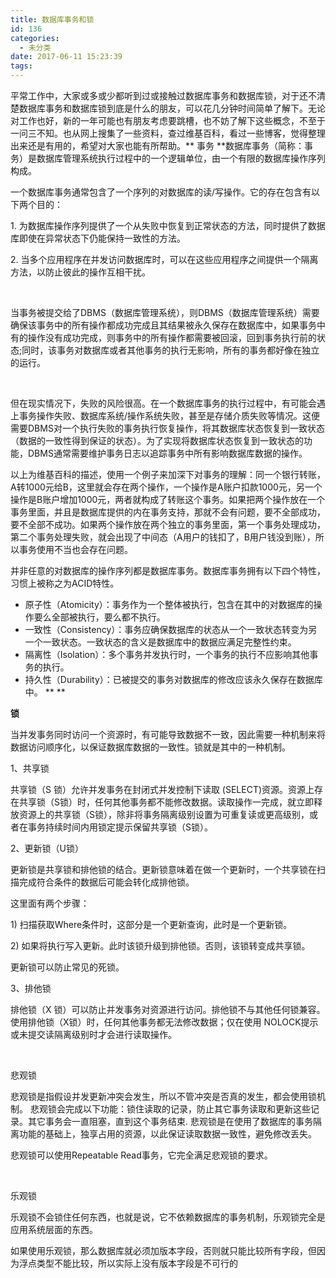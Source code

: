 ```yaml
---
title: 数据库事务和锁
id: 136
categories:
  - 未分类
date: 2017-06-11 15:23:39
tags:
---
```


平常工作中，大家或多或少都听到过或接触过数据库事务和数据库锁，对于还不清楚数据库事务和数据库锁到底是什么的朋友，可以花几分钟时间简单了解下。无论对工作也好，新的一年可能也有朋友考虑要跳槽，也不妨了解下这些概念，不至于一问三不知。也从网上搜集了一些资料，查过维基百科，看过一些博客，觉得整理出来还是有用的，希望对大家也能有所帮助。**
事务
**数据库事务（简称：事务）是数据库管理系统执行过程中的一个逻辑单位，由一个有限的数据库操作序列构成。

一个数据库事务通常包含了一个序列的对数据库的读/写操作。它的存在包含有以下两个目的：

1\. 为数据库操作序列提供了一个从失败中恢复到正常状态的方法，同时提供了数据库即使在异常状态下仍能保持一致性的方法。

2\. 当多个应用程序在并发访问数据库时，可以在这些应用程序之间提供一个隔离方法，以防止彼此的操作互相干扰。

&nbsp;

当事务被提交给了DBMS（数据库管理系统），则DBMS（数据库管理系统）需要确保该事务中的所有操作都成功完成且其结果被永久保存在数据库中，如果事务中有的操作没有成功完成，则事务中的所有操作都需要被回滚，回到事务执行前的状态;同时，该事务对数据库或者其他事务的执行无影响，所有的事务都好像在独立的运行。

&nbsp;

但在现实情况下，失败的风险很高。在一个数据库事务的执行过程中，有可能会遇上事务操作失败、数据库系统/操作系统失败，甚至是存储介质失败等情况。这便需要DBMS对一个执行失败的事务执行恢复操作，将其数据库状态恢复到一致状态（数据的一致性得到保证的状态）。为了实现将数据库状态恢复到一致状态的功能，DBMS通常需要维护事务日志以追踪事务中所有影响数据库数据的操作。

以上为维基百科的描述，使用一个例子来加深下对事务的理解：同一个银行转账，A转1000元给B，这里就会存在两个操作，一个操作是A账户扣款1000元，另一个操作是B账户增加1000元，两者就构成了转账这个事务。如果把两个操作放在一个事务里面，并且是数据库提供的内在事务支持，那就不会有问题，要不全部成功，要不全部不成功。如果两个操作放在两个独立的事务里面，第一个事务处理成功，第二个事务处理失败，就会出现了中间态（A用户的钱扣了，B用户钱没到账），所以事务使用不当也会存在问题。

并非任意的对数据库的操作序列都是数据库事务。数据库事务拥有以下四个特性，习惯上被称之为ACID特性。

*   原子性（Atomicity）：事务作为一个整体被执行，包含在其中的对数据库的操作要么全部被执行，要么都不执行。
*   一致性（Consistency）：事务应确保数据库的状态从一个一致状态转变为另一个一致状态。一致状态的含义是数据库中的数据应满足完整性约束。
*   隔离性（Isolation）：多个事务并发执行时，一个事务的执行不应影响其他事务的执行。
*   持久性（Durability）：已被提交的事务对数据库的修改应该永久保存在数据库中。
** **

**锁**

当并发事务同时访问一个资源时，有可能导致数据不一致，因此需要一种机制来将数据访问顺序化，以保证数据库数据的一致性。锁就是其中的一种机制。

1、共享锁

共享锁（S 锁）允许并发事务在封闭式并发控制下读取 (SELECT)资源。资源上存在共享锁（S锁）时，任何其他事务都不能修改数据。读取操作一完成，就立即释放资源上的共享锁（S锁），除非将事务隔离级别设置为可重复读或更高级别，或者在事务持续时间内用锁定提示保留共享锁（S锁）。

2、更新锁（U锁）

更新锁是共享锁和排他锁的结合。更新锁意味着在做一个更新时，一个共享锁在扫描完成符合条件的数据后可能会转化成排他锁。

这里面有两个步骤：

1) 扫描获取Where条件时，这部分是一个更新查询，此时是一个更新锁。

2) 如果将执行写入更新。此时该锁升级到排他锁。否则，该锁转变成共享锁。

更新锁可以防止常见的死锁。

3、排他锁

排他锁（X 锁）可以防止并发事务对资源进行访问。排他锁不与其他任何锁兼容。使用排他锁（X锁）时，任何其他事务都无法修改数据；仅在使用 NOLOCK提示或未提交读隔离级别时才会进行读取操作。

&nbsp;

悲观锁

悲观锁是指假设并发更新冲突会发生，所以不管冲突是否真的发生，都会使用锁机制。
悲观锁会完成以下功能：锁住读取的记录，防止其它事务读取和更新这些记录。其它事务会一直阻塞，直到这个事务结束.
悲观锁是在使用了数据库的事务隔离功能的基础上，独享占用的资源，以此保证读取数据一致性，避免修改丢失。

悲观锁可以使用Repeatable Read事务，它完全满足悲观锁的要求。

&nbsp;

乐观锁

乐观锁不会锁住任何东西，也就是说，它不依赖数据库的事务机制，乐观锁完全是应用系统层面的东西。

如果使用乐观锁，那么数据库就必须加版本字段，否则就只能比较所有字段，但因为浮点类型不能比较，所以实际上没有版本字段是不可行的